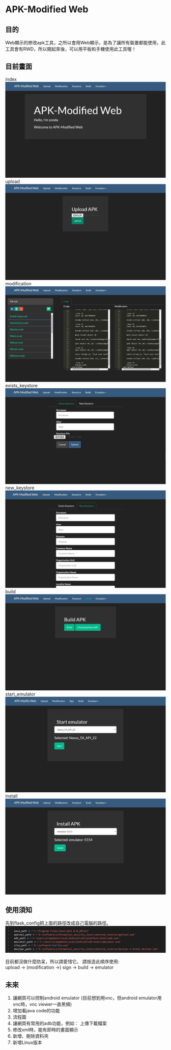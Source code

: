 # APK-Modified Web

## 目的
Web顯示的修改apk工具，之所以會用Web顯示，是為了讓所有裝置都能使用，此工具會有RWD，所以開起來後，可以用平板和手機使用此工具喔！  

## 目前畫面
index  
![picture](picture/index.JPG)  
upload  
![picture](picture/upload.JPG)  
modification
![picture](picture/modification.JPG)    
exists_keystore  
![picture](picture/exists_keystore.JPG)  
new_keystore  
![picture](picture/new_keystore.JPG)  
build  
![picture](picture/build.JPG)  
start_emulator  
![picture](picture/emulator.JPG)  
install  
![picture](picture/install.JPG)  

## 使用須知
先到flask_config把上面的路徑改成自己電腦的路徑。  
![picture](picture/flask_config.JPG)  

目前都沒做什麼防呆，所以請愛惜它。
請按造此順序使用:  
upload -> (modification ->) sign -> build -> emulator  
  

## 未來
1. 讓網頁可以控制android emulator (目前想到用vnc，但android emulator用vnc時，vnc viewer一直黑頻)  
2. 增加看java code的功能  
3. 流程圖  
4. 讓網頁有常用的adb功能，例如： 上傳下載檔案  
5. 修改xml時，能有即時的畫面顯示  
6. 新增、刪除資料夾  
7. 新增Linux版本  